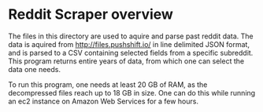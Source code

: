 # Reddit Scraper overview

The files in this directory are used to aquire
and parse past reddit data. The data is aquired from
http://files.pushshift.io/ in line delimited JSON format,
and is parsed to a CSV containing selected fields from a
specific subreddit. This program returns entire years of data, 
from which one can select the data one needs.

To run this program, one needs at least 20 GB of RAM, as the
decompressed files reach up to 18 GB in size. One can do this
while running an ec2 instance on Amazon Web Services for a few
hours.
